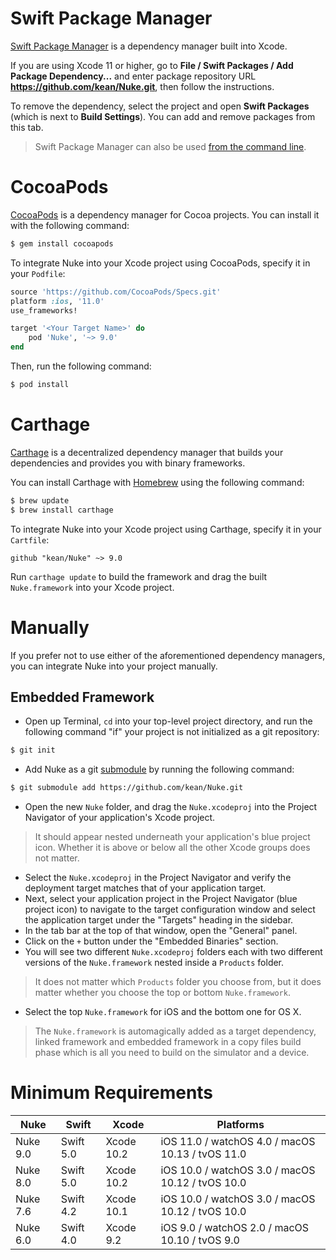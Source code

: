 # Swift Package Manager

[Swift Package Manager](https://swift.org/package-manager/) is a dependency manager built into Xcode.

If you are using Xcode 11 or higher, go to **File / Swift Packages / Add Package Dependency...** and enter package repository URL **https://github.com/kean/Nuke.git**, then follow the instructions.

To remove the dependency, select the project and open **Swift Packages** (which is next to **Build Settings**). You can add and remove packages from this tab.

> Swift Package Manager can also be used [from the command line](https://swift.org/package-manager/).

# CocoaPods

[CocoaPods](http://cocoapods.org) is a dependency manager for Cocoa projects. You can install it with the following command:

```bash
$ gem install cocoapods
```

To integrate Nuke into your Xcode project using CocoaPods, specify it in your `Podfile`:

```ruby
source 'https://github.com/CocoaPods/Specs.git'
platform :ios, '11.0'
use_frameworks!

target '<Your Target Name>' do
    pod 'Nuke', '~> 9.0'
end
```

Then, run the following command:

```bash
$ pod install
```

# Carthage

[Carthage](https://github.com/Carthage/Carthage) is a decentralized dependency manager that builds your dependencies and provides you with binary frameworks.

You can install Carthage with [Homebrew](http://brew.sh/) using the following command:

```bash
$ brew update
$ brew install carthage
```

To integrate Nuke into your Xcode project using Carthage, specify it in your `Cartfile`:

```ogdl
github "kean/Nuke" ~> 9.0
```

Run `carthage update` to build the framework and drag the built `Nuke.framework` into your Xcode project.

# Manually

If you prefer not to use either of the aforementioned dependency managers, you can integrate Nuke into your project manually.

## Embedded Framework

- Open up Terminal, `cd` into your top-level project directory, and run the following command "if" your project is not initialized as a git repository:

```bash
$ git init
```

- Add Nuke as a git [submodule](http://git-scm.com/docs/git-submodule) by running the following command:

```bash
$ git submodule add https://github.com/kean/Nuke.git
```

- Open the new `Nuke` folder, and drag the `Nuke.xcodeproj` into the Project Navigator of your application's Xcode project.

> It should appear nested underneath your application's blue project icon. Whether it is above or below all the other Xcode groups does not matter.

- Select the `Nuke.xcodeproj` in the Project Navigator and verify the deployment target matches that of your application target.
- Next, select your application project in the Project Navigator (blue project icon) to navigate to the target configuration window and select the application target under the "Targets" heading in the sidebar.
- In the tab bar at the top of that window, open the "General" panel.
- Click on the `+` button under the "Embedded Binaries" section.
- You will see two different `Nuke.xcodeproj` folders each with two different versions of the `Nuke.framework` nested inside a `Products` folder.

> It does not matter which `Products` folder you choose from, but it does matter whether you choose the top or bottom `Nuke.framework`.

- Select the top `Nuke.framework` for iOS and the bottom one for OS X.

> The `Nuke.framework` is automagically added as a target dependency, linked framework and embedded framework in a copy files build phase which is all you need to build on the simulator and a device.

<a name="h_requirements"></a>
# Minimum Requirements

| Nuke          | Swift           | Xcode           | Platforms                                         |
|---------------|-----------------|-----------------|---------------------------------------------------|
| Nuke 9.0      | Swift 5.0       | Xcode 10.2      | iOS 11.0 / watchOS 4.0 / macOS 10.13 / tvOS 11.0  |
| Nuke 8.0      | Swift 5.0       | Xcode 10.2      | iOS 10.0 / watchOS 3.0 / macOS 10.12 / tvOS 10.0  |
| Nuke 7.6      | Swift 4.2       | Xcode 10.1      | iOS 10.0 / watchOS 3.0 / macOS 10.12 / tvOS 10.0  |
| Nuke 6.0      | Swift 4.0       | Xcode 9.2       | iOS 9.0 / watchOS 2.0 / macOS 10.10 / tvOS 9.0    |
